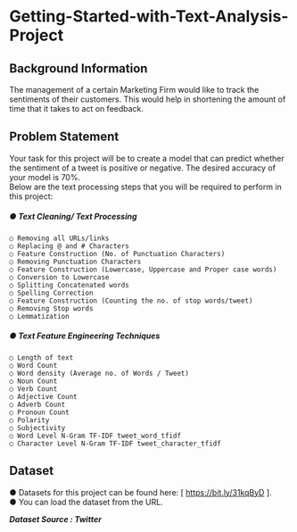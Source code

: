 # Getting-Started-with-Text-Analysis-Project

## Background Information<br />
The management of a certain Marketing Firm would like to track the sentiments of their
customers. This would help in shortening the amount of time that it takes to act on
feedback.<br />

## Problem Statement<br />
Your task for this project will be to create a model that can predict whether the sentiment
of a tweet is positive or negative. The desired accuracy of your model is 70%.<br />
Below are the text processing steps that you will be required to perform in this project:<br />
##### ● Text Cleaning/ Text Processing<br />
    ○ Removing all URLs/links
    ○ Replacing @ and # Characters
    ○ Feature Construction (No. of Punctuation Characters)
    ○ Removing Punctuation Characters
    ○ Feature Construction (Lowercase, Uppercase and Proper case words)
    ○ Conversion to Lowercase
    ○ Splitting Concatenated words
    ○ Spelling Correction
    ○ Feature Construction (Counting the no. of stop words/tweet)
    ○ Removing Stop words
    ○ Lemmatization
##### ● Text Feature Engineering Techniques<br />
    ○ Length of text
    ○ Word Count
    ○ Word density (Average no. of Words / Tweet)
    ○ Noun Count
    ○ Verb Count
    ○ Adjective Count
    ○ Adverb Count
    ○ Pronoun Count
    ○ Polarity
    ○ Subjectivity
    ○ Word Level N-Gram TF-IDF tweet_word_tfidf
    ○ Character Level N-Gram TF-IDF tweet_character_tfidf

## Dataset<br />
● Datasets for this project can be found here: [ https://bit.ly/31kqByD ].<br />
● You can load the dataset from the URL.<br />

***Dataset Source : Twitter***
